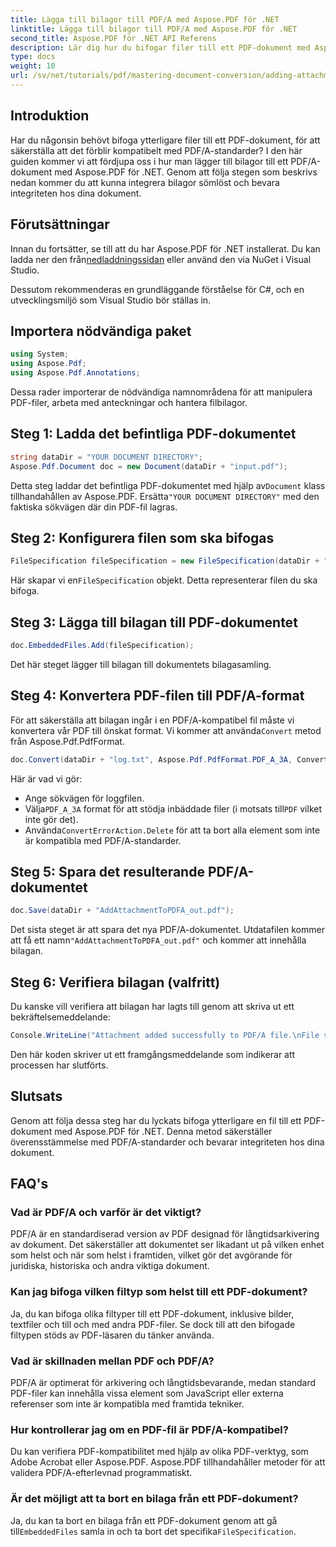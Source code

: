 ```yaml
---
title: Lägga till bilagor till PDF/A med Aspose.PDF för .NET
linktitle: Lägga till bilagor till PDF/A med Aspose.PDF för .NET
second_title: Aspose.PDF för .NET API Referens
description: Lär dig hur du bifogar filer till ett PDF-dokument med Aspose.PDF för .NET och säkerställer överensstämmelse med PDF/A-standarder.
type: docs
weight: 10
url: /sv/net/tutorials/pdf/mastering-document-conversion/adding-attachment-to-pdfa/
---
```

## Introduktion

Har du någonsin behövt bifoga ytterligare filer till ett PDF-dokument, för att säkerställa att det förblir kompatibelt med PDF/A-standarder? I den här guiden kommer vi att fördjupa oss i hur man lägger till bilagor till ett PDF/A-dokument med Aspose.PDF för .NET. Genom att följa stegen som beskrivs nedan kommer du att kunna integrera bilagor sömlöst och bevara integriteten hos dina dokument.

## Förutsättningar

 Innan du fortsätter, se till att du har Aspose.PDF för .NET installerat. Du kan ladda ner den från[nedladdningssidan](https://releases.aspose.com/pdf/net/) eller använd den via NuGet i Visual Studio.

Dessutom rekommenderas en grundläggande förståelse för C#, och en utvecklingsmiljö som Visual Studio bör ställas in.

## Importera nödvändiga paket

```csharp
using System;
using Aspose.Pdf;
using Aspose.Pdf.Annotations;
```

Dessa rader importerar de nödvändiga namnområdena för att manipulera PDF-filer, arbeta med anteckningar och hantera filbilagor.

## Steg 1: Ladda det befintliga PDF-dokumentet

```csharp
string dataDir = "YOUR DOCUMENT DIRECTORY";
Aspose.Pdf.Document doc = new Document(dataDir + "input.pdf");
```

 Detta steg laddar det befintliga PDF-dokumentet med hjälp av`Document` klass tillhandahållen av Aspose.PDF. Ersätta`"YOUR DOCUMENT DIRECTORY"` med den faktiska sökvägen där din PDF-fil lagras.

## Steg 2: Konfigurera filen som ska bifogas

```csharp
FileSpecification fileSpecification = new FileSpecification(dataDir + "aspose-logo.jpg", "Large Image file");
```

 Här skapar vi en`FileSpecification` objekt. Detta representerar filen du ska bifoga.

## Steg 3: Lägga till bilagan till PDF-dokumentet

```csharp
doc.EmbeddedFiles.Add(fileSpecification);
```

Det här steget lägger till bilagan till dokumentets bilagasamling.

## Steg 4: Konvertera PDF-filen till PDF/A-format

 För att säkerställa att bilagan ingår i en PDF/A-kompatibel fil måste vi konvertera vår PDF till önskat format. Vi kommer att använda`Convert` metod från Aspose.Pdf.PdfFormat.

```csharp
doc.Convert(dataDir + "log.txt", Aspose.Pdf.PdfFormat.PDF_A_3A, ConvertErrorAction.Delete);
```

Här är vad vi gör:

- Ange sökvägen för loggfilen.
-  Välja`PDF_A_3A` format för att stödja inbäddade filer (i motsats till`PDF` vilket inte gör det).
-  Använda`ConvertErrorAction.Delete` för att ta bort alla element som inte är kompatibla med PDF/A-standarder.

## Steg 5: Spara det resulterande PDF/A-dokumentet

```csharp
doc.Save(dataDir + "AddAttachmentToPDFA_out.pdf");
```

 Det sista steget är att spara det nya PDF/A-dokumentet. Utdatafilen kommer att få ett namn`"AddAttachmentToPDFA_out.pdf"` och kommer att innehålla bilagan.

## Steg 6: Verifiera bilagan (valfritt)

Du kanske vill verifiera att bilagan har lagts till genom att skriva ut ett bekräftelsemeddelande:

```csharp
Console.WriteLine("Attachment added successfully to PDF/A file.\nFile saved at " + dataDir);
```

Den här koden skriver ut ett framgångsmeddelande som indikerar att processen har slutförts.

## Slutsats

Genom att följa dessa steg har du lyckats bifoga ytterligare en fil till ett PDF-dokument med Aspose.PDF för .NET. Denna metod säkerställer överensstämmelse med PDF/A-standarder och bevarar integriteten hos dina dokument.

## FAQ's

### Vad är PDF/A och varför är det viktigt?

PDF/A är en standardiserad version av PDF designad för långtidsarkivering av dokument. Det säkerställer att dokumentet ser likadant ut på vilken enhet som helst och när som helst i framtiden, vilket gör det avgörande för juridiska, historiska och andra viktiga dokument.

### Kan jag bifoga vilken filtyp som helst till ett PDF-dokument?

Ja, du kan bifoga olika filtyper till ett PDF-dokument, inklusive bilder, textfiler och till och med andra PDF-filer. Se dock till att den bifogade filtypen stöds av PDF-läsaren du tänker använda.

### Vad är skillnaden mellan PDF och PDF/A?

PDF/A är optimerat för arkivering och långtidsbevarande, medan standard PDF-filer kan innehålla vissa element som JavaScript eller externa referenser som inte är kompatibla med framtida tekniker.

### Hur kontrollerar jag om en PDF-fil är PDF/A-kompatibel?

Du kan verifiera PDF-kompatibilitet med hjälp av olika PDF-verktyg, som Adobe Acrobat eller Aspose.PDF. Aspose.PDF tillhandahåller metoder för att validera PDF/A-efterlevnad programmatiskt.

### Är det möjligt att ta bort en bilaga från ett PDF-dokument?

 Ja, du kan ta bort en bilaga från ett PDF-dokument genom att gå till`EmbeddedFiles` samla in och ta bort det specifika`FileSpecification`.
